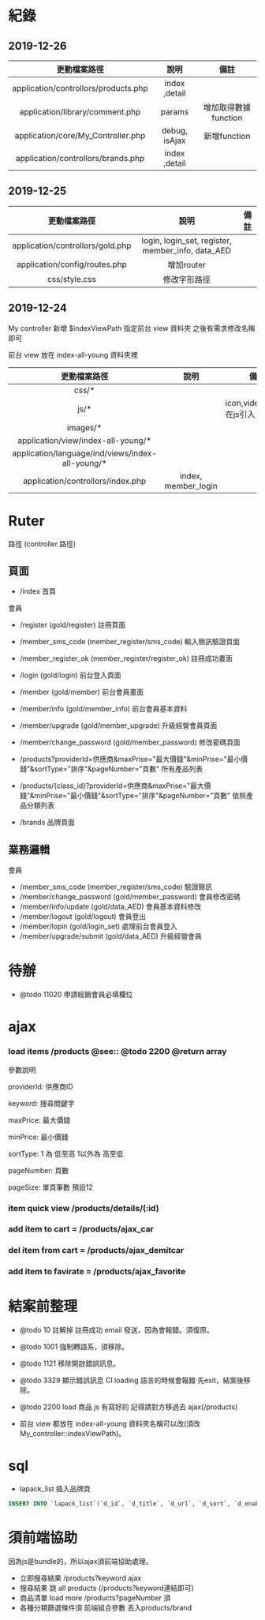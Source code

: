 # 紀錄

## 2019-12-26

|             更動檔案路徑             |     說明      |         備註         |
| :----------------------------------: | :-----------: | :------------------: |
| application/controllors/products.php | index ,detail |        &nbsp;        |
|   application/library/comment.php    |    params     | 增加取得數據function |
|  application/core/My_Controller.php  | debug, isAjax |     新增function     |
|  application/controllors/brands.php  | index ,detail |        &nbsp;        |


## 2019-12-25

|           更動檔案路徑           |                       說明                        |  備註  |
| :------------------------------: | :-----------------------------------------------: | :----: |
| application/controllors/gold.php | login, login_set, register, member_info, data_AED | &nbsp; |
|  application/config/routes.php   |                    增加router                     | &nbsp; |
|          css/style.css           |                   修改字形路徑                    | &nbsp; |

## 2019-12-24

My controller 新增 $indexViewPath 指定前台 view 資料夾
之後有需求修改名稱即可

前台 view 放在 index-all-young 資料夾裡


|                   更動檔案路徑                    |        說明         |                備註                |
| :-----------------------------------------------: | :-----------------: | :--------------------------------: |
|                       css/*                       |       &nbsp;        |               &nbsp;               |
|                       js/*                        |       &nbsp;        | icon,video,sound 在js引入 路徑要改 |
|                     images/*                      |       &nbsp;        |               &nbsp;               |
|        application/view/index-all-young/*         |       &nbsp;        |               &nbsp;               |
| application/language/ind/views/index-all-young/\* |       &nbsp;        |               &nbsp;               |
|         application/controllors/index.php         | index, member_login |               &nbsp;               |

# Ruter

路徑 (controller 路徑)

## 頁面

- /index 首頁

會員

- /register (gold/register) 註冊頁面
- /member_sms_code (member_register/sms_code) 輸入簡訊驗證頁面
- /member_register_ok (member_register/register_ok) 註冊成功畫面
- /login (gold/login) 前台登入頁面
- /member (gold/member) 前台會員畫面
- /member/info (gold/member_info) 前台會員基本資料
- /member/upgrade (gold/member_upgrade) 升級經營會員頁面
- /member/change_password (gold/member_password) 修改密碼頁面


- /products?providerId=供應商&maxPrise="最大價錢"&minPrise="最小價錢"&sortType="排序"&pageNumber="頁數" 所有產品列表
- /products/{class_id}?providerId=供應商&maxPrise="最大價錢"&minPrise="最小價錢"&sortType="排序"&pageNumber="頁數" 依照產品分類列表
- /brands 品牌頁面

## 業務邏輯

會員

- /member_sms_code (member_register/sms_code) 驗證簡訊
- /member/change_password (gold/member_password) 會員修改密碼
- /member/info/update (gold/data_AED) 會員基本資料修改
- /member/logout (gold/logout) 會員登出
- /member/lopin (gold/login_set) 處理前台會員登入
- /member/upgrade/submit (gold/data_AED) 升級經營會員

# 待辦

- @todo 11020 申請經銷會員必填欄位

# ajax 

### load items /products @see:: @todo 2200 @return array

參數說明

providerId: 供應商ID

keyword: 搜尋關鍵字

maxPrice: 最大價錢 

minPrice: 最小價錢

sortType: 1 為 低至高 1以外為 高至低

pageNumber: 頁數

pageSize: 單頁筆數 預設12

### item quick view /products/details/(:id)

### add item to cart = /products/ajax_car

### del item from cart = /products/ajax_demitcar

### add item to favirate = /products/ajax_favorite

# 結案前整理

- @todo 10 註解掉 註冊成功 email 發送，因為會報錯。須復原。
- @todo 1001 強制轉語系，須移除。
- @todo 1121 移除開啟錯誤訊息。
- @todo 3329 顯示錯誤訊息 CI loading 語言的時候會報錯 先exit，結案後移除。
- @todo 2200 load 商品 js 有寫好的 記得請對方移過去 ajax(/products)
 
- 前台 view 都放在 index-all-young 資料夾名稱可以改(須改My_controller::indexViewPath)。

# sql

- lapack_list 插入品牌頁 

```sql
INSERT INTO `lapack_list`(`d_id`, `d_title`, `d_url`, `d_sort`, `d_enable`) VALUES (50, '品牌頁面', '/brands', 50, 'Y');
```

# 須前端協助

因為js是bundle的，所以ajax須前端協助處理。

- 立即搜尋結果 /products?keyword ajax
- 搜尋結果 跳 all products (/products?keyword連結即可)
- 商品清單 load more /products?pageNumber 須
- 各種分類篩選條件須 前端組合參數 丟入products/brand